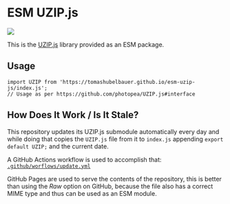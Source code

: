 # ESM UZIP.js

![](https://github.com/tomashubelbauer/esm-uzip-js/workflows/.github/workflows/update.yml/badge.svg)

This is the [UZIP.js](https://github.com/photopea/UZIP.js) library provided as an ESM package.

## Usage

```
import UZIP from 'https://tomashubelbauer.github.io/esm-uzip-js/index.js';
// Usage as per https://github.com/photopea/UZIP.js#interface
```

## How Does It Work / Is It Stale?

This repository updates its UZIP.js submodule automatically every day and while doing that
copies the `UZIP.js` file from it to `index.js` appending `export default UZIP;` and the
current date.

A GitHub Actions workflow is used to accomplish that:
[`.github/worflows/update.yml`](.github/workflows/update.yml)

GitHub Pages are used to serve the contents of the repository, this is better than using
the *Raw* option on GitHub, because the file also has a correct MIME type and thus can be
used as an ESM module.
